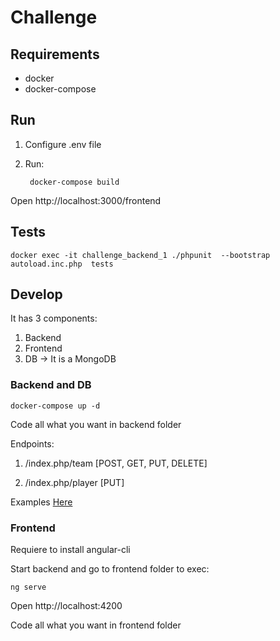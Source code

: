 # Challenge

## Requirements

 - docker
 - docker-compose

## Run

1. Configure .env file
2. Run:
    
        docker-compose build		

Open http://localhost:3000/frontend

## Tests
    docker exec -it challenge_backend_1 ./phpunit  --bootstrap autoload.inc.php  tests

## Develop

It has 3 components:

 1. Backend
 2. Frontend
 3. DB -> It is a MongoDB

### Backend and DB

    docker-compose up -d

Code all what you want in backend folder

Endpoints:

1. /index.php/team 		[POST, GET, PUT, DELETE]

2. /index.php/player	[PUT]

Examples [Here](https://github.com/fedemaidan/challenge/blob/master/backend/api.md)


### Frontend

Requiere to install angular-cli

Start backend and go to frontend folder to exec:

    ng serve

Open http://localhost:4200

Code all what you want in frontend folder

